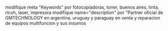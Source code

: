modifique  meta "Keywords" por fotocopiadoras, toner, buenos aires, tinta, ricoh, laser, impresora
modifique  name="description" por "Partner oficial de GMTECHNOLOGY en argentina, uruguay y paraguay en venta y reparacion de equipos multifuncion y sus insumos

    